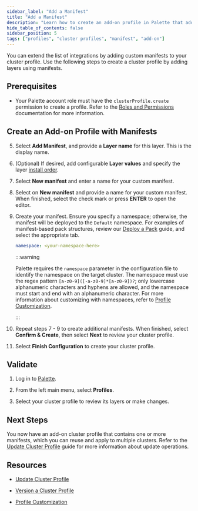 ```yaml
---
sidebar_label: "Add a Manifest"
title: "Add a Manifest"
description: "Learn how to create an add-on profile in Palette that adds a manifest layer."
hide_table_of_contents: false
sidebar_position: 5
tags: ["profiles", "cluster profiles", "manifest", "add-on"]
---
```


You can extend the list of integrations by adding custom manifests to your cluster profile. Use the following steps to
create a cluster profile by adding layers using manifests.

## Prerequisites

- Your Palette account role must have the `clusterProfile.create` permission to create a profile. Refer to the
  [Roles and Permissions](../../../../user-management/palette-rbac/project-scope-roles-permissions.md#cluster-profile)
  documentation for more information.

## Create an Add-on Profile with Manifests

<PartialsComponent category="profiles" name="create-profile-enablement" edition="Add-on" />

5. Select **Add Manifest**, and provide a **Layer name** for this layer. This is the display name.

6. (Optional) If desired, add configurable **Layer values** and specify the layer
   [install order](./create-addon-profile.md#install-order).

7. Select **New manifest** and enter a name for your custom manifest.

8. Select on **New manifest** and provide a name for your custom manifest. When finished, select the check mark or press
   **ENTER** to open the editor.

9. Create your manifest. Ensure you specify a namespace; otherwise, the manifest will be deployed to the `Default`
   namespace. For examples of manifest-based pack structures, review our
   [Deploy a Pack](../../../../tutorials/packs-registries/deploy-pack.md#build-a-pack) guide, and select the appropriate
   tab.

   ```yaml
   namespace: <your-namespace-here>
   ```

   :::warning

   Palette requires the `namespace` parameter in the configuration file to identify the namespace on the target cluster.
   The namespace must use the regex pattern `[a-z0-9]([-a-z0-9]*[a-z0-9])?`; only lowercase alphanumeric characters and
   hyphens are allowed, and the namespace must start and end with an alphanumeric character. For more information about
   customizing with namespaces, refer to [Profile Customization](../../../profile-customization.md).

   :::

10. Repeat steps 7 - 9 to create additional manifests. When finished, select **Confirm & Create**, then select **Next**
    to review your cluster profile.

11. Select **Finish Configuration** to create your cluster profile.

## Validate

1. Log in to [Palette](https://console.spectrocloud.com).

2. From the left main menu, select **Profiles**.

3. Select your cluster profile to review its layers or make changes.

## Next Steps

You now have an add-on cluster profile that contains one or more manifests, which you can reuse and apply to multiple
clusters. Refer to the [Update Cluster Profile](../../modify-cluster-profiles/update-cluster-profile.md) guide for more
information about update operations.

## Resources

- [Update Cluster Profile](../../modify-cluster-profiles/update-cluster-profile.md)

- [Version a Cluster Profile](../../modify-cluster-profiles/version-cluster-profile.md)

- [Profile Customization](../../../profile-customization.md)
